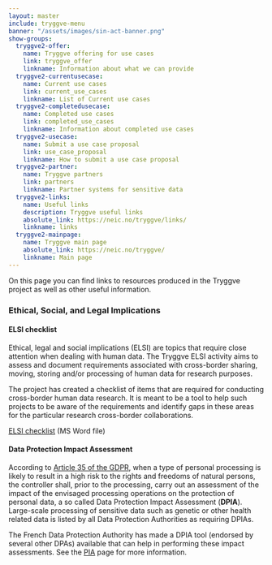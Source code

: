 ```yaml
---
layout: master
include: tryggve-menu
banner: "/assets/images/sin-act-banner.png"
show-groups:
  tryggve2-offer:
    name: Tryggve offering for use cases
    link: tryggve_offer
    linkname: Information about what we can provide
  tryggve2-currentusecase:
    name: Current use cases
    link: current_use_cases
    linkname: List of Current use cases
  tryggve2-completedusecase:
    name: Completed use cases
    link: completed_use_cases
    linkname: Information about completed use cases
  tryggve2-usecase:
    name: Submit a use case proposal
    link: use_case_proposal
    linkname: How to submit a use case proposal
  tryggve2-partner:
    name: Tryggve partners
    link: partners
    linkname: Partner systems for sensitive data
  tryggve2-links:
    name: Useful links
    description: Tryggve useful links
    absolute_link: https://neic.no/tryggve/links/
    linkname: links
  tryggve2-mainpage:
    name: Tryggve main page
    absolute_link: https://neic.no/tryggve/
    linkname: Main page
---
```


On this page you can find links to resources produced in the Tryggve project as well as other useful information.

### Ethical, Social, and Legal Implications

#### ELSI checklist

Ethical, legal and social implications (ELSI) are topics that require close attention when dealing with human data. The Tryggve ELSI activity aims to assess and document requirements associated with cross-border sharing, moving, storing and/or processing of human data for research purposes. 

The project has created a checklist of items that are required for conducting cross-border human data research. It is meant to be a tool to help such projects to be aware of the requirements and identify gaps in these areas for the particular research cross-border collaborations.

[ELSI checklist](../files/Tryggve_ELSI_checklist_v1.0_2019-12-17.docx) (MS Word file)

#### Data Protection Impact Assessment

According to [Article 35 of the GDPR](https://gdpr-info.eu/art-35-gdpr/), when a type of personal processing is likely to result in a high risk to the rights and freedoms of natural persons, the controller shall, prior to the processing, carry out an assessment of the impact of the envisaged processing operations on the protection of personal data, a so called Data Protection Impact Assessment (**DPIA**). Large-scale processing of sensitive data such as genetic or other health related data is listed by all Data Protection Authorities as requiring DPIAs.

The French Data Protection Authority has made a DPIA tool (endorsed by several other DPAs) available that can help in performing these impact assessments. See the [PIA](https://www.cnil.fr/en/open-source-pia-software-helps-carry-out-data-protection-impact-assesment) page for more information.
